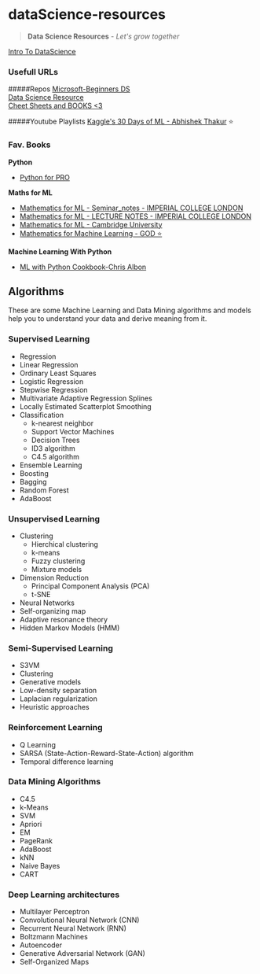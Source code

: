# dataScience-resources
> **Data Science Resources** - *Let's grow together*

[Intro To DataScience](src/pdf/beginners_guide_to_data_science_presentaion.pdf)

### Usefull URLs

#####Repos
[Microsoft-Beginners DS](https://github.com/microsoft/Data-Science-For-Beginners)\
[Data Science Resource](https://github.com/khuyentran1401/Data-science)\
[Cheet Sheets and BOOKS <3](https://github.com/prashantlv/dataScience-cheatS)

#####Youtube Playlists
[Kaggle's 30 Days of ML - Abhishek Thakur](https://youtube.com/playlist?list=PL98nY_tJQXZnP-k3qCDd1hljVSciDV9_N) ⭐

### Fav. Books 

**Python**

- [Python for PRO](src/pdf/pythonnotesforprofessionals.pdf)

**Maths for ML**

- [Mathematics for ML - Seminar_notes - IMPERIAL COLLEGE LONDON](src/pdf/Mathematics_for_Machine_Learning2.pdf)
- [Mathematics for ML - LECTURE NOTES - IMPERIAL COLLEGE LONDON](src/pdf/Mathematics_for_Machine_Learning.pdf)
- [Mathematics for ML - Cambridge University](src/pdf/Mathematics_for_Machine_Learning1.pdf)
- [Mathematics for Machine Learning - GOD ⭐](src/pdf/mml-book.pdf)

**Machine Learning With Python**

- [ML with Python Cookbook-Chris Albon](src/pdf/Chris-Albon-Machine_Learning_with_Python_Cookbook.pdf)

## Algorithms

These are some Machine Learning and Data Mining algorithms and models help you to understand your data and derive meaning from it.

### Supervised Learning

- Regression
- Linear Regression
- Ordinary Least Squares
- Logistic Regression
- Stepwise Regression
- Multivariate Adaptive Regression Splines
- Locally Estimated Scatterplot Smoothing
- Classification
  - k-nearest neighbor
  - Support Vector Machines
  - Decision Trees
  - ID3 algorithm
  - C4.5 algorithm
- Ensemble Learning
- Boosting
- Bagging
- Random Forest
- AdaBoost

### Unsupervised Learning
- Clustering
  - Hierchical clustering
  - k-means
  - Fuzzy clustering
  - Mixture models
- Dimension Reduction
  - Principal Component Analysis (PCA)
  - t-SNE
- Neural Networks
- Self-organizing map
- Adaptive resonance theory
- Hidden Markov Models (HMM)

### Semi-Supervised Learning

- S3VM
- Clustering
- Generative models
- Low-density separation
- Laplacian regularization
- Heuristic approaches

### Reinforcement Learning

- Q Learning
- SARSA (State-Action-Reward-State-Action) algorithm
- Temporal difference learning

### Data Mining Algorithms

- C4.5
- k-Means
- SVM
- Apriori
- EM
- PageRank
- AdaBoost
- kNN
- Naive Bayes
- CART

### Deep Learning architectures

- Multilayer Perceptron
- Convolutional Neural Network (CNN)
- Recurrent Neural Network (RNN)
- Boltzmann Machines
- Autoencoder
- Generative Adversarial Network (GAN)
- Self-Organized Maps

